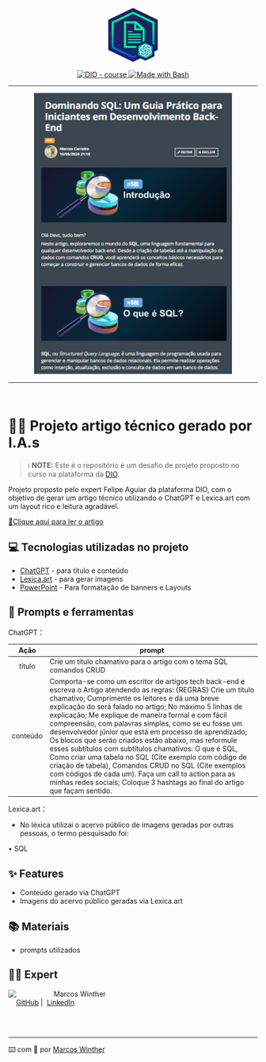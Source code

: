<p align="center">
    <img width="100" src=".github/assets/banner.png">
</p>


<p align="center">
  <a href="https://dio.me/"><img src="https://img.shields.io/badge/DIO-Course-28DA77?logo=youtube" alt="DIO - course">
  </a>
  <a href="https://www.gnu.org/software/bash/" title="Go to Bash homepage"><img src="https://img.shields.io/badge/Prompt-Project-blue?logo=gnu-bash&amp;logoColor=white" alt="Made with Bash">
  </a>
</p>

-------

<p align="center">
  <img 
    src=".github/assets/preview-article.png"
    width="400"  
  />
</p>

-------
<br>

# 👨‍💻 Projeto artigo técnico gerado por I.A.s


 > ℹ️ **NOTE:** Este é o repositório é um desafio de projeto proposto no curso na plataforma da [DIO](https://dio.me).



Projeto proposto pelo expert Felipe Aguiar da plataforma DIO, com o objetivo de gerar um artigo técnico utilizando o ChatGPT e Lexica.art com um layout rico e leitura agradável.

<a href="https://web.dio.me/articles/dominando-sql-um-guia-pratico-para-iniciantes-em-desenvolvimento-back-end?back=/articles" title="View PDF now"> 📕Clique aqui para ler o artigo</a>

## 💻 Tecnologias utilizadas no projeto

- [ChatGPT](https://chat.openai.com/) - para título e conteúdo
- [Lexica.art](https://lexica.art/) - para gerar imagens
- [PowerPoint](https://www.microsoft.com/en/microsoft-365/powerpoint) - Para formatação de banners e Layouts

## 📄 Prompts e ferramentas


ChatGPT：

|   Ação   | prompt                                                                                                                                                                                                                                                                         |
| :------: | ------------------------------------------------------------------------------------------------------------------------------------------------------------------------------------------------------------------------------------------------------------------------------ |
|  título  | Crie um título chamativo  para o artigo com o tema SQL comandos CRUD                                                                                                                                                                                                  |
| conteúdo | Comporta-se como um escritor de artigos tech back-end e escreva o Artigo atendendo as regras: {REGRAS} Crie um título chamativo; Cumprimente os leitores e dá uma breve explicação do será falado no artigo; No máximo 5 linhas de explicação; Me explique de maneira formal e com fácil compreensão, com palavras simples, como se eu fosse um desenvolvedor júnior que está em processo de aprendizado; Os blocos que serão criados estão abaixo, mas reformule esses subtítulos com subtítulos chamativos: O que é SQL, Como criar uma tabela no SQL (Cite exemplo com código de criação de tabela), Comandos CRUD no SQL (Cite exemplos com códigos de cada um). Faça um call to action para as minhas redes sociais; Coloque 3 hashtags ao final do artigo que façam sentido.|


Lexica.art：

- No léxica utilizai o acervo público de imagens geradas por outras pessoas, o termo pesquisado foi:

• SQL



## ✨ Features

- Conteúdo gerado via ChatGPT
- Imagens do acervo público geradas via Lexica.art

## 📚 Materiais

- prompts utilizados

## 👨‍💻 Expert

<p>
    <img 
      align=left 
      margin=10 
      width=80 
      src="https://avatars.githubusercontent.com/u/44624583?v=4"
    />
    <p>&nbsp&nbsp&nbspMarcos Winther<br>
    &nbsp&nbsp&nbsp
    <a href="https://github.com/MarcosWinther">
    GitHub</a>&nbsp;|&nbsp;
    <a href="https://www.linkedin.com/in/marcoswinthersilva/">LinkedIn</a>
</p>
</p>
<br/><br/>
<p>

---

⌨️ com 💜 por [Marcos Winther](https://github.com/MarcosWinther)
